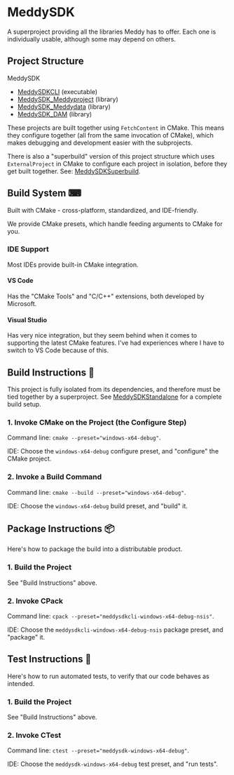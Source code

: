 # MeddySDK

A superproject providing all the libraries Meddy has to offer. Each one is individually usable, although some may depend on others.

## Project Structure

MeddySDK
- [MeddySDKCLI](https://github.com/ChristianHinko/MeddySDKCLI) (executable)
- [MeddySDK_Meddyproject](https://github.com/ChristianHinko/MeddySDK_Meddyproject) (library)
- [MeddySDK_Meddydata](https://github.com/ChristianHinko/MeddySDK_Meddydata) (library)
- [MeddySDK_DAM](https://github.com/ChristianHinko/MeddySDK_DAM) (library)

These projects are built together using `FetchContent` in CMake. This means they configure together (all from the same invocation of CMake), which makes debugging and development easier with the subprojects.

There is also a "superbuild" version of this project structure which uses `ExternalProject` in CMake to configure each project in isolation, before they get built together. See: [MeddySDKSuperbuild](https://github.com/ChristianHinko/MeddySDKSuperbuild).

## Build System ⌨

Built with CMake - cross-platform, standardized, and IDE-friendly.

We provide CMake presets, which handle feeding arguments to CMake for you.

### IDE Support

Most IDEs provide built-in CMake integration.

#### VS Code

Has the "CMake Tools" and "C/C++" extensions, both developed by Microsoft.

#### Visual Studio

Has very nice integration, but they seem behind when it comes to supporting the latest CMake features. I've had experiences where I have to switch to VS Code because of this.

## Build Instructions 🔨

This project is fully isolated from its dependencies, and therefore must be tied together by a superproject. See [MeddySDKStandalone](https://github.com/ChristianHinko/MeddySDKStandalone) for a complete build setup.

### 1. Invoke CMake on the Project (the Configure Step)

Command line: `cmake --preset="windows-x64-debug"`.

IDE: Choose the `windows-x64-debug` configure preset, and "configure" the CMake project.

### 2. Invoke a Build Command

Command line: `cmake --build --preset="windows-x64-debug"`.

IDE: Choose the `windows-x64-debug` build preset, and "build" it.

## Package Instructions 📦

Here's how to package the build into a distributable product.

### 1. Build the Project

See "Build Instructions" above.

### 2. Invoke CPack

Command line: `cpack --preset="meddysdkcli-windows-x64-debug-nsis"`.

IDE: Choose the `meddysdkcli-windows-x64-debug-nsis` package preset, and "package" it.

## Test Instructions 🧪

Here's how to run automated tests, to verify that our code behaves as intended.

### 1. Build the Project

See "Build Instructions" above.

### 2. Invoke CTest

Command line: `ctest --preset="meddysdk-windows-x64-debug"`.

IDE: Choose the `meddysdk-windows-x64-debug` test preset, and "run tests".
